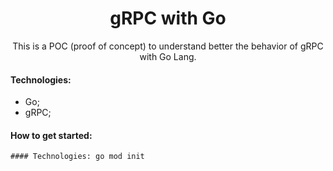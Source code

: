 <h1 align="center">gRPC with Go</h1>
<p align="center">This is a POC (proof of concept) to understand better the behavior of gRPC with Go Lang.</p>


#### Technologies:

* Go;
* gRPC;

#### How to get started:

```console
#### Technologies: go mod init 
```
 

